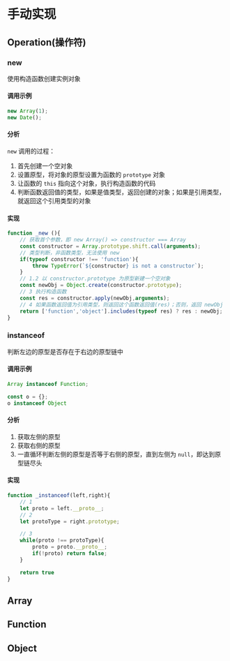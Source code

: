 # 手动实现

## Operation(操作符)

### new

使用构造函数创建实例对象

#### 调用示例

```js
new Array(1);
new Date();
```

#### 分析

 `new` 调用的过程：

1. 首先创建一个空对象
2. 设置原型，将对象的原型设置为函数的 `prototype` 对象
3. 让函数的 `this` 指向这个对象，执行构造函数的代码
4. 判断函数返回值的类型，如果是值类型，返回创建的对象；如果是引用类型，就返回这个引用类型的对象

#### 实现

```js
function _new (){
    // 获取首个参数，即 new Array() => constructor === Array
    const constructor = Array.prototype.shift.call(arguments);
    // 类型判断，非函数类型，无法使用 new
    if(typeof constructor !== 'function'){
        throw TypeError(`${constructor} is not a constructor`);
    }
    // 1.2 以 constructor.prototype 为原型新建一个空对象
    const newObj = Object.create(constructor.prototype);
    // 3 执行构造函数
    const res = constructor.apply(newObj,arguments);
    // 4 如果函数返回值为引用类型，则返回这个函数返回值(res)；否则，返回 newObj
    return ['function','object'].includes(typeof res) ? res : newObj;
}
```

### instanceof

判断左边的原型是否存在于右边的原型链中

#### 调用示例

```js
Array instanceof Function;

const o = {};
o instanceof Object
```

#### 分析

1. 获取左侧的原型
2. 获取右侧的原型
3. 一直循环判断左侧的原型是否等于右侧的原型，直到左侧为 `null`，即达到原型链尽头

#### 实现

```js
function _instanceof(left,right){
    // 1
    let proto = left.__proto__;
    // 2
    let protoType = right.prototype;

    // 3
    while(proto !== protoType){
        proto = proto.__proto__;
        if(!proto) return false;
    }

    return true
}

```

## Array

## Function

## Object
